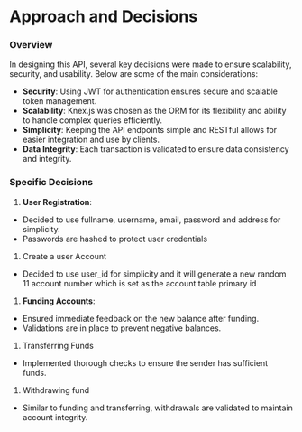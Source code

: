 # Approach and Decisions

### **Overview**

In designing this API, several key decisions were made to ensure scalability, security, and usability. Below are some of the main considerations:

- **Security**: Using JWT for authentication ensures secure and scalable token management.
- **Scalability**: Knex.js was chosen as the ORM for its flexibility and ability to handle complex queries efficiently.
- **Simplicity**: Keeping the API endpoints simple and RESTful allows for easier integration and use by clients.
- **Data Integrity**: Each transaction is validated to ensure data consistency and integrity.

### **Specific Decisions**

1. **User Registration**: 
- Decided to use fullname, username, email, password and address for simplicity.
- Passwords are hashed to protect user credentials

1. Create a user Account
- Decided to use user_id for simplicity and it will generate a new random 11 account number    which is set as the account table primary id

1. **Funding Accounts**:
- Ensured immediate feedback on the new balance after funding.
- Validations are in place to prevent negative balances.

1. Transferring Funds
- Implemented thorough checks to ensure the sender has sufficient funds.

1. Withdrawing fund
- Similar to funding and transferring, withdrawals are validated to maintain account integrity.